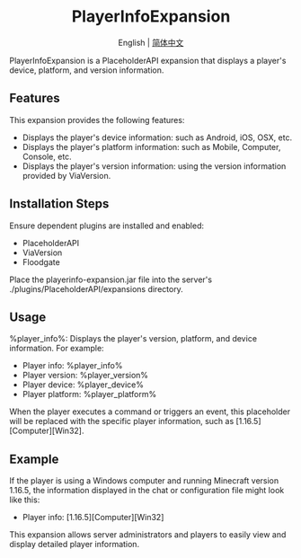 <div align="center">
    <h1>PlayerInfoExpansion</h1>
</div>

<p align="center">
    English | 
    <a href="/README-CHINESE.md">简体中文</a>
</p>

PlayerInfoExpansion is a PlaceholderAPI expansion that displays a player's device, platform, and version information.

## Features

This expansion provides the following features:

- Displays the player's device information: such as Android, iOS, OSX, etc.
- Displays the player's platform information: such as Mobile, Computer, Console, etc.
- Displays the player's version information: using the version information provided by ViaVersion.

## Installation Steps

Ensure dependent plugins are installed and enabled:

- PlaceholderAPI
- ViaVersion
- Floodgate

Place the playerinfo-expansion.jar file into the server's ./plugins/PlaceholderAPI/expansions directory.

## Usage

%player_info%: Displays the player's version, platform, and device information.
For example:

- Player info: %player_info%
- Player version: %player_version%
- Player device: %player_device%
- Player platform: %player_platform%

When the player executes a command or triggers an event, this placeholder will be replaced with the specific player information, such as [1.16.5][Computer][Win32].

## Example

If the player is using a Windows computer and running Minecraft version 1.16.5, the information displayed in the chat or configuration file might look like this:

- Player info: [1.16.5][Computer][Win32]

This expansion allows server administrators and players to easily view and display detailed player information.
